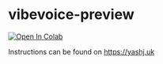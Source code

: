 # vibevoice-preview

[![Open In Colab](https://colab.research.google.com/assets/colab-badge.svg)](https://colab.research.google.com/github/effionx/vibevoice-preview/blob/main/VibeVoice_Demo_(Podcast).ipynb)

Instructions can be found on https://yashj.uk
